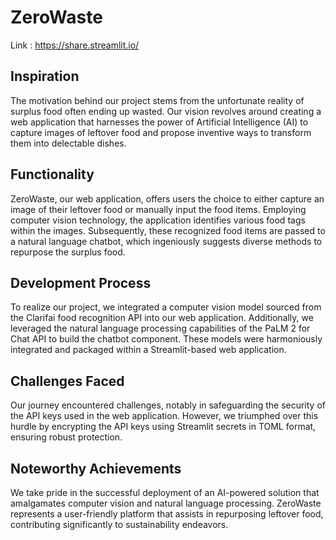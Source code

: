 # ZeroWaste

Link : https://share.streamlit.io/

## Inspiration
The motivation behind our project stems from the unfortunate reality of surplus food often ending up wasted. Our vision revolves around creating a web application that harnesses the power of Artificial Intelligence (AI) to capture images of leftover food and propose inventive ways to transform them into delectable dishes.

## Functionality
ZeroWaste, our web application, offers users the choice to either capture an image of their leftover food or manually input the food items. Employing computer vision technology, the application identifies various food tags within the images. Subsequently, these recognized food items are passed to a natural language chatbot, which ingeniously suggests diverse methods to repurpose the surplus food.

## Development Process
To realize our project, we integrated a computer vision model sourced from the Clarifai food recognition API into our web application. Additionally, we leveraged the natural language processing capabilities of the PaLM 2 for Chat API to build the chatbot component. These models were harmoniously integrated and packaged within a Streamlit-based web application.

## Challenges Faced
Our journey encountered challenges, notably in safeguarding the security of the API keys used in the web application. However, we triumphed over this hurdle by encrypting the API keys using Streamlit secrets in TOML format, ensuring robust protection.

## Noteworthy Achievements
We take pride in the successful deployment of an AI-powered solution that amalgamates computer vision and natural language processing. ZeroWaste represents a user-friendly platform that assists in repurposing leftover food, contributing significantly to sustainability endeavors.
